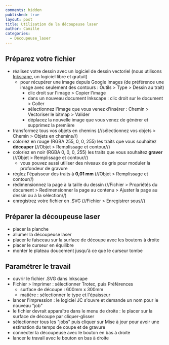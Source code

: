 ```yaml
---
comments: hidden
published: true
layout: post
title: Utilisation de la découpeuse laser
author: Camille
categories:
  - Découpeuse_laser
---
```

## Préparez votre fichier

* réalisez votre dessin avec un logiciel de dessin vectoriel (nous utilisons [Inkscape](https://inkscape.org/fr/), un logiciel libre et gratuit)
	* pour récupérer une image depuis Google Images (de préférence une image avec seulement des contours : Outils > Type > Dessin au trait)
    	* clic droit sur l'image > Copier l'image
        * dans un nouveau document Inkscape : clic droit sur le document > Coller
        * sélectionnez l'image que vous venez d'insérer : Chemin > Vectoriser le bitmap > Valider
        * déplacez la nouvelle image que vous venez de générer et supprimez la première
* transformez tous vos objets en chemins (//sélectionnez vos objets > Chemin > Objets en chemins//)
* coloriez en rouge (RGBA 255, 0, 0, 255) les traits que vous souhaitez **découper** (//Objet > Remplissage et contour//)
* coloriez en noir (RGBA 0, 0, 0, 255) les traits que vous souhaitez **graver** (//Objet > Remplissage et contour//)
	* vous pouvez aussi utiliser des niveaux de gris pour moduler la profondeur de gravure
* réglez l'épaisseur des traits à **0,01 mm** (//Objet > Remplissage et contour//)
* rédimensionnez la page à la taille du dessin (//Fichier > Propriétés du document > Redimensionner la page au contenu > Ajuster la page au dessin ou à la sélection//)
* enregistrez votre fichier en .SVG (//Fichier > Enregistrer sous//)

## Préparer la découpeuse laser

* placer la planche
* allumer la découpeuse laser
* placer le faisceau sur la surface de découpe avec les boutons à droite
* placer le curseur en équilibre
* monter le plateau doucement jusqu'à ce que le curseur tombe

## Paramétrer le travail

* ouvrir le fichier .SVG dans Inkscape
* Fichier > Imprimer : sélectionner Trotec, puis Préférences
	* surface de découpe : 600mm x 300mm
    * matière : sélectionner le type et l'épaisseur
* lancer l'impression : le logiciel JC s'ouvre et demande un nom pour le nouveau "job"
* le fichier devrait apparaître dans le menu de droite : le placer sur la surface de découpe par cliquer-glisser
* sélectionner tous les "jobs" puis cliquer sur Mise à jour pour avoir une estimation du temps de coupe et de gravure
* connecter la découpeuse avec le bouton en bas à droite
* lancer le travail avec le bouton en bas à droite
